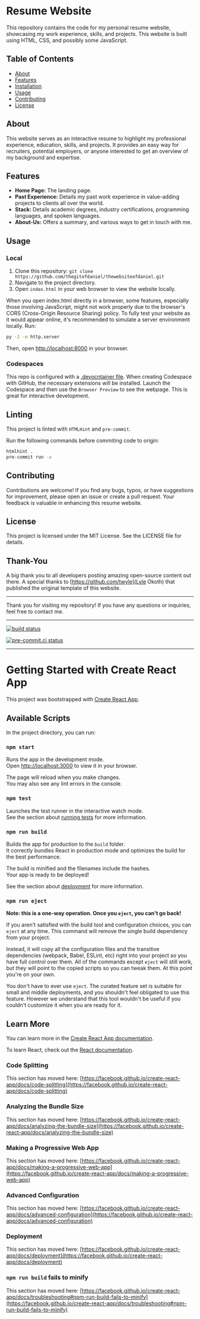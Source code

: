 # Resume Website

This repository contains the code for my personal resume website, showcasing my work experience, skills, and projects. This website is built using HTML, CSS, and possibly some JavaScript.

## Table of Contents

-   [About](#about)
-   [Features](#features)
-   [Installation](#installation)
-   [Usage](#usage)
-   [Contributing](#contributing)
-   [License](#license)

## About

This website serves as an interactive resume to highlight my professional experience, education, skills, and projects. It provides an easy way for recruiters, potential employers, or anyone interested to get an overview of my background and expertise.

## Features

-   **Home Page:** The landing page.
-   **Past Experience:** Details my past work experience in value-adding projects to clients all over the world.
-   **Stack:** Details academic degrees, industry certifications, programming languages, and spoken languages.
-   **About-Us:** Offers a summary, and various ways to get in touch with me.

## Usage

### Local

1. Clone this repository: `git clone https://github.com/thegitofdaniel/thewebsiteofdaniel.git`
2. Navigate to the project directory.
3. Open `index.html` in your web browser to view the website locally.

When you open index.html directly in a browser, some features, especially those involving JavaScript, might not work properly due to the browser's CORS (Cross-Origin Resource Sharing) policy. To fully test your website as it would appear online, it's recommended to simulate a server environment locally. Run:

```bash
py -3 -m http.server
```

Then, open [http://localhost:8000](http://localhost:8000) in your browser.

### Codespaces

This repo is configured with a [.devocntainer file](.devcontainer/devcontainer.json). When creating Codespace with GitHub, the necessary extensions will be installed. Launch the Codespace and then use the `Browser Preview` to see the webpage. This is great for interactive development.

## Linting

This project is linted with `HTMLHint` and `pre-commit`.

Run the following commands before commiting code to origin:

```bash
htmlhint .
pre-commit run -a
```

## Contributing

Contributions are welcome! If you find any bugs, typos, or have suggestions for improvement, please open an issue or create a pull request. Your feedback is valuable in enhancing this resume website.

## License

This project is licensed under the MIT License. See the LICENSE file for details.

## Thank-You

A big thank you to all developers posting amazing open-source content out there. A special thanks to [https://github.com/twyle](Lyle Okoth) that published the original template of this website.

---

Thank you for visiting my repository! If you have any questions or inquiries, feel free to contact me.

---

[![build status](https://github.com/pre-commit/pre-commit/actions/workflows/main.yml/badge.svg)](https://github.com/pre-commit/pre-commit/actions/workflows/main.yml)

[![pre-commit.ci status](https://results.pre-commit.ci/badge/github/pre-commit/pre-commit/main.svg)](https://results.pre-commit.ci/latest/github/pre-commit/pre-commit/main)

---

# Getting Started with Create React App

This project was bootstrapped with [Create React App](https://github.com/facebook/create-react-app).

## Available Scripts

In the project directory, you can run:

### `npm start`

Runs the app in the development mode.\
Open [http://localhost:3000](http://localhost:3000) to view it in your browser.

The page will reload when you make changes.\
You may also see any lint errors in the console.

### `npm test`

Launches the test runner in the interactive watch mode.\
See the section about [running tests](https://facebook.github.io/create-react-app/docs/running-tests) for more information.

### `npm run build`

Builds the app for production to the `build` folder.\
It correctly bundles React in production mode and optimizes the build for the best performance.

The build is minified and the filenames include the hashes.\
Your app is ready to be deployed!

See the section about [deployment](https://facebook.github.io/create-react-app/docs/deployment) for more information.

### `npm run eject`

**Note: this is a one-way operation. Once you `eject`, you can't go back!**

If you aren't satisfied with the build tool and configuration choices, you can `eject` at any time. This command will remove the single build dependency from your project.

Instead, it will copy all the configuration files and the transitive dependencies (webpack, Babel, ESLint, etc) right into your project so you have full control over them. All of the commands except `eject` will still work, but they will point to the copied scripts so you can tweak them. At this point you're on your own.

You don't have to ever use `eject`. The curated feature set is suitable for small and middle deployments, and you shouldn't feel obligated to use this feature. However we understand that this tool wouldn't be useful if you couldn't customize it when you are ready for it.

## Learn More

You can learn more in the [Create React App documentation](https://facebook.github.io/create-react-app/docs/getting-started).

To learn React, check out the [React documentation](https://reactjs.org/).

### Code Splitting

This section has moved here: [https://facebook.github.io/create-react-app/docs/code-splitting](https://facebook.github.io/create-react-app/docs/code-splitting)

### Analyzing the Bundle Size

This section has moved here: [https://facebook.github.io/create-react-app/docs/analyzing-the-bundle-size](https://facebook.github.io/create-react-app/docs/analyzing-the-bundle-size)

### Making a Progressive Web App

This section has moved here: [https://facebook.github.io/create-react-app/docs/making-a-progressive-web-app](https://facebook.github.io/create-react-app/docs/making-a-progressive-web-app)

### Advanced Configuration

This section has moved here: [https://facebook.github.io/create-react-app/docs/advanced-configuration](https://facebook.github.io/create-react-app/docs/advanced-configuration)

### Deployment

This section has moved here: [https://facebook.github.io/create-react-app/docs/deployment](https://facebook.github.io/create-react-app/docs/deployment)

### `npm run build` fails to minify

This section has moved here: [https://facebook.github.io/create-react-app/docs/troubleshooting#npm-run-build-fails-to-minify](https://facebook.github.io/create-react-app/docs/troubleshooting#npm-run-build-fails-to-minify)
